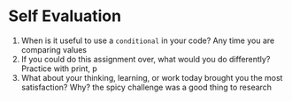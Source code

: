 # Self Evaluation

1. When is it useful to use a `conditional` in your code?
Any time you are comparing values
2. If you could do this assignment over, what would you do differently?
Practice with print, p 
3. What about your thinking, learning, or work today brought you the most satisfaction? Why?
the spicy challenge was a good thing to research